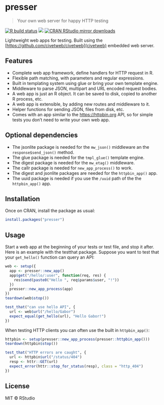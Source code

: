 
<!-- README.md is generated from README.Rmd. Please edit that file -->

# presser

> Your own web server for happy HTTP testing

<!-- badges: start -->

[![R build
status](https://github.com/gaborcsardi/pressr/workflows/R-CMD-check/badge.svg)](https://github.com/gaborcsardi/pressr/actions)
[![](http://www.r-pkg.org/badges/version/presser)](http://www.r-pkg.org/pkg/presser)
[![CRAN RStudio mirror
downloads](http://cranlogs.r-pkg.org/badges/presser)](http://www.r-pkg.org/pkg/presser)
<!-- badges: end -->

Lightweight web apps for testing. Built using the
[https://github.com/civetweb/civetweb](civetweb) embedded web server.

## Features

  - Complete web app framework, define handlers for HTTP request in R.
  - Flexible path matching, with parameters and regular expressions.
  - Built in templating system using glue or bring your own template
    engine.
  - Middleware to parse JSON, multipart and URL encoded request bodies.
  - A web app is just an R object. It can be saved to disk, copied to
    another R process, etc.
  - A web app is extensible, by adding new routes and middleware to it.
  - Helper functions for sending JSON, files from disk, etc.
  - Comes with an app similar to the <https://httpbin.org> API, so for
    simple tests you don’t need to write your own web app.

## Optional dependencies

  - The jsonlite package is needed for the `mw_json()` middleware an the
    `response$send_json()` method.
  - The glue package is needed for the `tmpl_glue()` template engine.
  - The digest package is needed for the `mw_etag()` middleware.
  - The callr package is needed for `new_app_process()` to work.
  - The digest and jsonlite packages are needed for the `httpbin_app()`
    app.
  - The uuid package is needed if you use the `/uuid` path of the the
    `httpbin_app()` app.

## Installation

Once on CRAN, install the package as usual:

``` r
install.packages("presser")
```

## Usage

Start a web app at the beginning of your tests or test file, and stop it
after. Here is an example with the testthat package. Suppose you want to
test that your `get_hello()` function can query an API:

``` r
web <- setup({
  app <- presser::new_app()
  app$get("/hello/:user", function(req, res) {
    res$send(paste0("Hello ", req$params$user, "!"))
  })
  presser::new_app_process(app)
})
teardown(web$stop())

test_that("can use hello API", {
  url <- web$url("/hello/Gabor")
  expect_equal(get_hello(url), "Hello Gabor!")
})
```

When testing HTTP clients you can often use the built in
`httpbin_app()`:

``` r
httpbin <- setup(presser::new_app_process(presser::httpbin_app()))
teardown(httpbin$stop())

test_that("HTTP errors are caught", {
  url <- httpbin$url("/status/404")
  resp <- httr::GET(url)
  expect_error(httr::stop_for_status(resp), class = "http_404")
})
```

## License

MIT © RStudio
